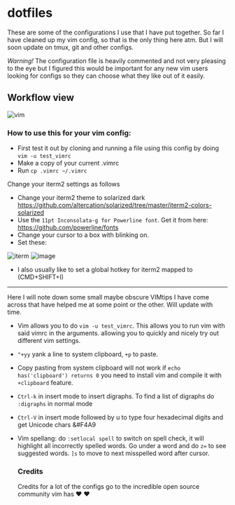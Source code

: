# dotfiles
These are some of the configurations I use that I have put together. So far I have cleaned up my vim config, so that is the only thing here atm. But I will soon update on tmux, git and other configs.

*Warning!* The configuration file is heavily commented and not very pleasing to the eye but I figured this would be important for any new vim users looking for configs so they can choose what they like out of it easily. 

## Workflow view
![vim](https://user-images.githubusercontent.com/6232733/46383016-2d1e3980-c67c-11e8-9170-20164763ce09.gif)


### How to use this for your vim config:
- First test it out by cloning and running a file using this config by doing `vim -u test_vimrc`
- Make a copy of your current .vimrc
- Run `cp .vimrc ~/.vimrc` 

Change your iterm2 settings as follows
- Change your iterm2 theme to solarized dark https://github.com/altercation/solarized/tree/master/iterm2-colors-solarized
- Use the `11pt Inconsolata-g for Powerline font`. Get it from here: https://github.com/powerline/fonts
- Change your cursor to a box with blinking on.
- Set these:

![iterm](https://user-images.githubusercontent.com/6232733/34429739-328d20e8-ec2a-11e7-8f1d-d13926a9c667.png)
![image](https://user-images.githubusercontent.com/6232733/34429741-3be41e8a-ec2a-11e7-8743-33b35659d2de.png)

- I also usually like to set a global hotkey for iterm2 mapped to (CMD+SHIFT+I)

--------------------------------------------------------------------------------------------------
Here I will note down some small maybe obscure VIMtips I have come across that have helped me at some point or the other. Will update with time.

- Vim allows you to do  `vim -u test_vimrc`. This allows you to run vim with said vimrc in the arguments. 
  allowing you to quickly and nicely try out different vim settings. 
- `"+yy` yank a line to system clipboard, `+p` to paste.
- Copy pasting from system clipboard will not work if `echo has('clipboard') returns 0` you need to install vim and compile it with `+clipboard` feature.
- `Ctrl-k` in insert mode to insert digraphs. To find a list of digraphs do `:digraphs` in normal mode
- `Ctrl-V` in insert mode followed by u to type four hexadecimal digits and get Unicode chars &#F4A9
- Vim spellang: do `:setlocal spell` to switch on spell check, it will highlight all incorrectly spelled words. Go under a word and do `z=` to see suggested words.
  `]s` to move to next misspelled word after cursor.  
  
  ### Credits
  Credits for a lot of the configs go to the incredible open source community vim has &#10084; 	&#10084;
